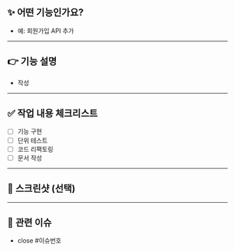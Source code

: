 ## ✨ 어떤 기능인가요?

<!-- 구현한 기능에 대해 간단히 설명해 주세요 -->
- 예: 회원가입 API 추가

---
## 👉 기능 설명
<!-- 구현한 기능에 대한 설명을 작성해 주세요 -->
- 작성
---

## ✅ 작업 내용 체크리스트

<!-- 작업한 항목을 체크박스로 작성해 주세요 -->
- [ ] 기능 구현
- [ ] 단위 테스트
- [ ] 코드 리팩토링
- [ ] 문서 작성

---

## 📸 스크린샷 (선택)

<!-- UI 변경이 있다면 첨부해 주세요 -->

---

## 🔗 관련 이슈

<!-- 이 PR과 연결된 이슈가 있다면 연결해 주세요 -->
- close #이슈번호
